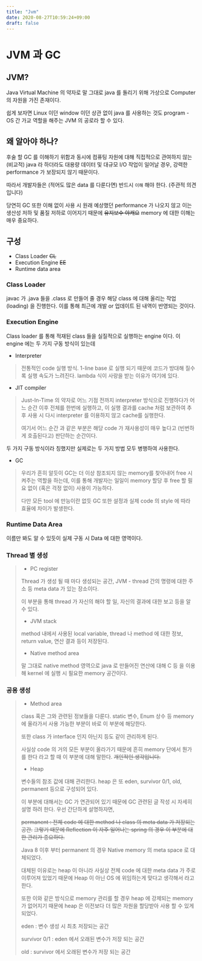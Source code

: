 ```yaml
---
title: "Jvm"
date: 2020-08-27T10:59:24+09:00
draft: false
---
```


# JVM 과 GC

## JVM?
Java Virtual Machine 의 약자로 말 그대로 java 를 돌리기 위해 가상으로 Computer 의 자원을 가진
존재이다.

쉽게 보자면 Linux 이던 window 이던 상관 없이 java 를 사용하는 것도 program - OS 간 가교 역할을 해주는 JVM 의 공로라 할 수 있다.

## 왜 알아야 하나? 
후술 할 GC 를 이해하기 위함과 동시에 컴퓨팅 자원에 대해 직접적으로 관여하지 않는 (비교적) java 라 하더라도 대용량 데이터 및 대규모 I/O 작업이 일어날 경우, 
강력한 performance 가 보장되지 않기 때문이다.

따라서 개발자들은 (적어도 많은 data 를 다룬다면) 반드시 `이해` 해야 한다. (주관적 의견입니다)

당연히 GC 또한 이해 없이 사용 시 원래 예상했던 performance 가 나오지 않고 이는 생산성 저하 및 품질 저하로 이어지기 때문에 ~~유지보수 야캐요~~ memory 에 대한 이해는 매우 중요하다.

## 구성

- Class Loader ~~CL~~
- Execution Engine ~~EE~~
- Runtime data area

### Class Loader

javac 가 .java 들을 .class 로 만들어 줄 경우 해당 class 에 대해 올리는 작업(loading) 을 진행한다.
이를 통해 최근에 개발 or 업데이트 된 내역이 반영되는 것이다.

### Execution Engine

Class loader 를 통해 적재된 class 들을 실질적으로 실행하는 engine 이다. 이 engine 에는 두 가지 구동 방식이 있는데

- Interpreter
> 
> 전통적인 code 실행 방식. 1-line base 로 실행 되기 때문에 코드가 방대해 질수록 실행 속도가 느려진다. lambda 식이 사랑을 받는 이유가 여기에 있다.
>

- JIT compiler
> 
>Just-In-Time 의 약자로 어느 기점 전까지 interpreter 방식으로 진행하다가 어느 순간 이후 전체를 한번에 실행하고, 이 실행 결과를 cache 처럼 보관하여
>추후 사용 시 다시 interpreter 를 이용하지 않고 cache를 실행한다.
>
>여기서 어느 순간 과 같은 부분은 해당 code 가 재사용성이 매우 높다고 (빈번하게 호출된다고) 판단하는 순간이다.
>

두 가지 구동 방식이라 칭했지만 실제로는 두 가지 방법 모두 병행하여 사용한다.

- GC

>우리가 흔히 알듯이 GC는 더 이상 참조되지 않는 memory를 찾아내어 free 시켜주는 역할을 하는데, 이를 통해 개발자는 일일이 memory 할당 후 free 할 필요 없이 
(혹은 걱정 없이) 사용이 가능하다.
>
>다만 모든 tool 에 만능이란 없듯 GC 또한 설정과 실제 code 의 style 에 따라 효율에 차이가 발생한다.

### Runtime Data Area

이름만 봐도 알 수 있듯이 실제 구동 시 Data 에 대한 영역이다.

### Thread 별 생성
>
>- PC register
>
>Thread 가 생성 될 때 마다 생성되는 공간, JVM - thread 간의 명령에 대한 주소 등 meta data 가 있는 장소이다.
>
>이 부분을 통해 thread 가 자신의 해야 할 일, 자신의 결과에 대한 보고 등을 알 수 있다. 
>
>- JVM stack
>
>method 내에서 사용된 local variable, thread 나 method 에 대한 정보, return value, 연산 결과 등이 저장된다. 
>
>- Native method area
>
>말 그대로 native method 영역으로 java 로 만들어진 연산에 대해 C 등 을 이용해 kernel 에 실행 시 필요한 memory 공간이다.

### 공용 생성
>
>- Method area
>
>class 혹은 그와 관련된 정보들을 다룬다. static 변수, Enum 상수 등 memory 에 올라가서 사용 가능한 부분이 바로 이 부분에 해당한다.
>
>또한 class 가 interface 인지 아닌지 등도 같이 관리하게 된다.
>
>사실상 code 의 거의 모든 부분이 올라가기 때문에 흔히 memory 단에서 뭔가를 한다 라고 할 때 이 부분에 대해 말한다.
>~~개인적인 생각입니다.~~
>
>- Heap
>
>변수들의 참조 값에 대해 관리한다. heap 은 또 eden, survivor 0/1, old, permanent 등으로 구성되어 있다.
>
>이 부분에 대해서는 GC 가 연관되어 있기 때문에 GC 관련된 글 작성 시 자세히 설명 하려 한다. 우선 간단하게 설명하자면,
>
>~~permanent : 전체 code 에 대한 method 나 class 의 meta data 가 저장되는 공간.~~ 
>~~그렇기 때문에 Reflection 이 자주 일어나는 spring 의 경우 이 부분에 대한 관리가 중요하다.~~
>
>Java 8 이후 부터 permanent 의 경우 Native memory 의 meta space 로 대체되었다.
>
>대체된 이유로는 heap 이 아니라 사실상 전체 code 에 대한 meta data 가 주로 이루어져 있었기 때문에 Heap 이 아닌 OS 에 위임하는게 맞다고 생각해서 라고 한다.
>
>또한 이와 같은 방식으로 memory 관리를 할 경우 heap 에 강제되는 memory 가 없어지기 때문에 heap 은 이전보다 더 많은 자원을 할당받아 사용 할 수 있게 되었다.
>
>eden : 변수 생성 시 최초 저장되는 공간
>
>survivor 0/1 : eden 에서 오래된 변수가 저장 되는 공간
>
>old : survivor 에서 오래된 변수가 저장 되는 공간
>